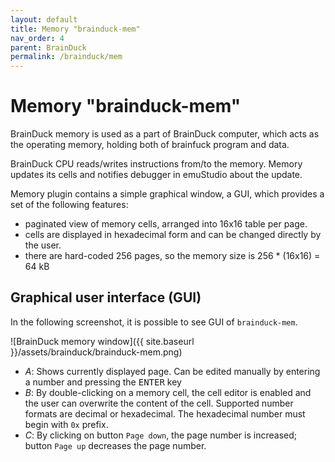 ```yaml
---
layout: default
title: Memory "brainduck-mem"
nav_order: 4
parent: BrainDuck
permalink: /brainduck/mem
---
```


# Memory "brainduck-mem"

BrainDuck memory is used as a part of BrainDuck computer, which acts as the operating memory, holding both of brainfuck program and data.

BrainDuck CPU reads/writes instructions from/to the memory. Memory updates its cells and notifies debugger in emuStudio about the update.

Memory plugin contains a simple graphical window, a GUI, which provides a set of the following features:

- paginated view of memory cells, arranged into 16x16 table per page.
- cells are displayed in hexadecimal form and can be changed directly by the user.
- there are hard-coded 256 pages, so the memory size is 256 * (16x16) = 64 kB

## Graphical user interface (GUI)

In the following screenshot, it is possible to see GUI of `brainduck-mem`.

![BrainDuck memory window]({{ site.baseurl }}/assets/brainduck/brainduck-mem.png)

- *A*: Shows currently displayed page. Can be edited manually by entering a number and pressing the <kbd>ENTER</kbd> key
- *B*: By double-clicking on a memory cell, the cell editor is enabled and the user can overwrite the content of the cell. Supported number formats are decimal or hexadecimal. The hexadecimal number must begin with `0x` prefix.
- *C*: By clicking on button `Page down`, the page number is increased; button `Page up` decreases the page number.
